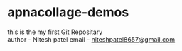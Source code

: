 # apnacollage-demos
this is the my first Git Repositary
<br>
author - Nitesh patel 
email - niteshpatel8657@gmail.com
